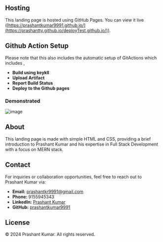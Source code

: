 
## Hosting

This landing page is hosted using GitHub Pages. You can view it live ([https://prashantkumar9991.github.io/](https://prashantty.github.io/deployTest.github.io/)).

## Github Action Setup 
Please note that this also includes the automatic setup of GitActions which includes ,
   - **Build using keykll**
   - **Upload Artifact**
   - **Report Build Status**
   - **Deploy to the Github pages**

### Demonstrated 
![image](https://github.com/Prashantty/deployTest.github.io/assets/95084475/b1f0256c-987c-4a59-87d0-329d2181433a)

## About

This landing page is made with simple HTML and CSS, providing a brief introduction to Prashant Kumar and his expertise in Full Stack Development with a focus on MERN stack.

## Contact

For inquiries or collaboration opportunities, feel free to reach out to Prashant Kumar via:

- **Email:** prashantkr9991@gmail.com
- **Phone:** 9155945343
- **LinkedIn:** [Prashant Kumar](https://www.linkedin.com/in/prashant-kumar-5943531b9/)
- **GitHub:** [prashantkumar9991](https://github.com/Prashantty)

## License

&copy; 2024 Prashant Kumar. All rights reserved.
